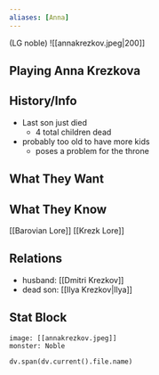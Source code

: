 ```yaml
---
aliases: [Anna]
---
```

(LG noble)
![[annakrezkov.jpeg|200]]
## Playing Anna Krezkova

## History/Info
- Last son just died
	- 4 total children dead
- probably too old to have more kids
	- poses a problem for the throne

## What They Want

## What They Know
[[Barovian Lore]]
[[Krezk Lore]]

## Relations
- husband: [[Dmitri Krezkov]]
- dead son: [[Ilya Krezkov|Ilya]]

## Stat Block

```statblock
image: [[annakrezkov.jpeg]]
monster: Noble
```

```dataviewjs
dv.span(dv.current().file.name)
```
